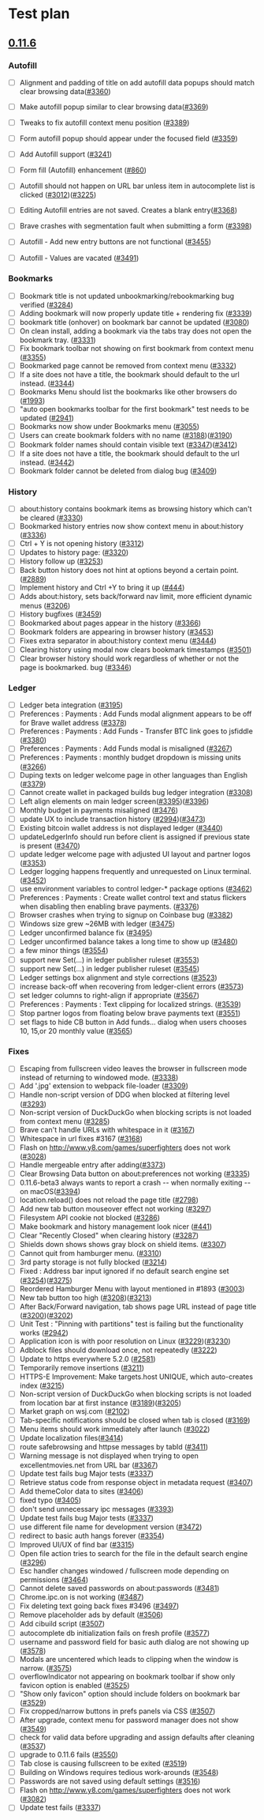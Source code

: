 # Test plan

## [0.11.6](https://github.com/brave/browser-laptop/releases/v0.11.6dev)

### Autofill

 - [ ]  Alignment and padding of title on add autofill data popups should match clear browsing data([#3360](https://github.com/brave/browser-laptop/issues/3360))
 - [ ]  Make autofill popup similar to clear browsing data([#3369](https://github.com/brave/browser-laptop/issues/3369))
 - [ ]  Tweaks to fix autofill context menu position ([#3389](https://github.com/brave/browser-laptop/issues/3389))
 - [ ]  Form autofill popup should appear under the focused field ([#3359](https://github.com/brave/browser-laptop/issues/3359))
 - [ ]  Add Autofill support ([#3241](https://github.com/brave/browser-laptop/issues/3241))
 - [ ]  Form fill (Autofill) enhancement ([#860](https://github.com/brave/browser-laptop/issues/860))
 - [ ]  Autofill should not happen on URL bar unless item in autocomplete list is clicked ([#3012](https://github.com/brave/browser-laptop/issues/3012))([#3225](https://github.com/brave/browser-laptop/issues/3225))
 - [ ]  Editing Autofill entries are not saved. Creates a blank entry([#3368](https://github.com/brave/browser-laptop/issues/3368))
 - [ ]  Brave crashes with segmentation fault when submitting a form ([#3398](https://github.com/brave/browser-laptop/issues/3398))
 - [ ]  Autofill - Add new entry buttons are not functional ([#3455](https://github.com/brave/browser-laptop/issues/3455))
 - [ ]  Autofill - Values are vacated ([#3491](https://github.com/brave/browser-laptop/issues/3491))


### Bookmarks

 - [ ]  Bookmark title is not updated unbookmarking/rebookmarking bug verified ([#3284](https://github.com/brave/browser-laptop/issues/3284))
 - [ ]  Adding bookmark will now properly update title + rendering fix ([#3339](https://github.com/brave/browser-laptop/issues/3339))
 - [ ]  bookmark title (onhover) on bookmark bar cannot be updated ([#3080](https://github.com/brave/browser-laptop/issues/3080))
 - [ ]  On clean install, adding a bookmark via the tabs tray does not open the bookmark tray. ([#3331](https://github.com/brave/browser-laptop/issues/3331))
 - [ ]  Fix bookmark toolbar not showing on first bookmark from context menu ([#3355](https://github.com/brave/browser-laptop/issues/3355))
 - [ ]  Bookmarked page cannot be removed from context menu ([#3332](https://github.com/brave/browser-laptop/issues/3332))
 - [ ]  If a site does not have a title, the bookmark should default to the url instead. ([#3344](https://github.com/brave/browser-laptop/issues/3344))
 - [ ]  Bookmarks Menu should list the bookmarks like other browsers do ([#1993](https://github.com/brave/browser-laptop/issues/1993))
 - [ ]  "auto open bookmarks toolbar for the first bookmark" test needs to be updated ([#2941](https://github.com/brave/browser-laptop/issues/2941))
 - [ ]  Bookmarks now show under Bookmarks menu ([#3055](https://github.com/brave/browser-laptop/issues/3055))
 - [ ]  Users can create bookmark folders with no name ([#3188](https://github.com/brave/browser-laptop/issues/3188))([#3190](https://github.com/brave/browser-laptop/issues/3190))
 - [ ]  Bookmark folder names should contain visible text ([#3347](https://github.com/brave/browser-laptop/issues/3347))([#3412](https://github.com/brave/browser-laptop/issues/3412))
 - [ ]  If a site does not have a title, the bookmark should default to the url instead. ([#3442](https://github.com/brave/browser-laptop/issues/3442))
 - [ ]  Bookmark folder cannot be deleted from dialog bug  ([#3409](https://github.com/brave/browser-laptop/issues/3409))

### History

 - [ ]  about:history contains bookmark items as browsing history which can't be cleared ([#3330](https://github.com/brave/browser-laptop/issues/3330))
 - [ ]  Bookmarked history entries now show context menu in about:history ([#3336](https://github.com/brave/browser-laptop/issues/3336))
 - [ ]  Ctrl + Y is not opening history ([#3312](https://github.com/brave/browser-laptop/issues/3312))
 - [ ]  Updates to history page: ([#3320](https://github.com/brave/browser-laptop/issues/3320))
 - [ ]  History follow up ([#3253](https://github.com/brave/browser-laptop/issues/3253))
 - [ ]  Back button history does not hint at options beyond a certain point.  ([#2889](https://github.com/brave/browser-laptop/issues/2889))
 - [ ]  Implement history and Ctrl +Y to bring it up ([#444](https://github.com/brave/browser-laptop/issues/444))
 - [ ]  Adds about:history, sets back/forward nav limit, more efficient dynamic menus ([#3206](https://github.com/brave/browser-laptop/issues/3206))
 - [ ]  History bugfixes  ([#3459](https://github.com/brave/browser-laptop/issues/3459))
 - [ ]  Bookmarked about pages appear in the history ([#3366](https://github.com/brave/browser-laptop/issues/3366))
 - [ ]  Bookmark folders are appearing in browser history ([#3453](https://github.com/brave/browser-laptop/issues/3453))
 - [ ]  Fixes extra separator in about:history context menu  ([#3444](https://github.com/brave/browser-laptop/issues/3444))
 - [ ]  Clearing history using modal now clears bookmark timestamps ([#3501](https://github.com/brave/browser-laptop/issues/3501))
 - [ ]  Clear browser history should work regardless of whether or not the page is bookmarked. bug  ([#3346](https://github.com/brave/browser-laptop/issues/3346))

### Ledger

 - [ ]  Ledger beta integration  ([#3195](https://github.com/brave/browser-laptop/issues/3195))
 - [ ]  Preferences : Payments : Add Funds modal alignment appears to be off for Brave wallet address ([#3378](https://github.com/brave/browser-laptop/issues/3378))
 - [ ]  Preferences : Payments : Add Funds - Transfer BTC link goes to jsfiddle ([#3380](https://github.com/brave/browser-laptop/issues/3380))
 - [ ]  Preferences : Payments : Add Funds modal is misaligned ([#3267](https://github.com/brave/browser-laptop/issues/3267))
 - [ ]  Preferences : Payments : monthly budget dropdown is missing units ([#3266](https://github.com/brave/browser-laptop/issues/3266))
 - [ ]  Duping texts on ledger welcome page in other languages than English ([#3379](https://github.com/brave/browser-laptop/issues/3379))
 - [ ]  Cannot create wallet in packaged builds bug ledger integration ([#3308](https://github.com/brave/browser-laptop/issues/3308))
 - [ ]  Left align elements on main ledger screen([#3395](https://github.com/brave/browser-laptop/issues/3395))([#3396](https://github.com/brave/browser-laptop/issues/3396))
 - [ ]  Monthly budget in payments misaligned ([#3476](https://github.com/brave/browser-laptop/issues/3476))
 - [ ]  update UX to include transaction history ([#2994](https://github.com/brave/browser-laptop/issues/2994))([#3473](https://github.com/brave/browser-laptop/issues/3473))
 - [ ]  Existing bitcoin wallet address is not displayed ledger ([#3440](https://github.com/brave/browser-laptop/issues/3440))
 - [ ]  updateLedgerInfo should run before client is assigned if previous state is present  ([#3470](https://github.com/brave/browser-laptop/issues/3470))
 - [ ]  update ledger welcome page with adjusted UI layout and partner logos ([#3353](https://github.com/brave/browser-laptop/issues/3353))
 - [ ]  Ledger logging happens frequently and unrequested on Linux terminal. ([#3452](https://github.com/brave/browser-laptop/issues/3452))
 - [ ]  use environment variables to control ledger-* package options ([#3462](https://github.com/brave/browser-laptop/issues/3462))
 - [ ]  Preferences : Payments : Create wallet control text and status flickers when disabling then enabling brave payments. ([#3376](https://github.com/brave/browser-laptop/issues/3376))
 - [ ]  Browser crashes when trying to signup on Coinbase bug ([#3382](https://github.com/brave/browser-laptop/issues/3382))
 - [ ]  Windows size grew ~26MB with ledger ([#3475](https://github.com/brave/browser-laptop/issues/3475))
 - [ ]  Ledger unconfirmed balance fix ([#3495](https://github.com/brave/browser-laptop/issues/3495))
 - [ ]  Ledger unconfirmed balance takes a long time to show up  ([#3480](https://github.com/brave/browser-laptop/issues/3480))
 - [ ]  a few minor things ([#3554](https://github.com/brave/browser-laptop/issues/3554))
 - [ ]  support new Set(...) in ledger publisher ruleset ([#3553](https://github.com/brave/browser-laptop/issues/3553))
 - [ ]  support new Set(...) in ledger publisher ruleset ([#3545](https://github.com/brave/browser-laptop/issues/3545))
 - [ ]  Ledger settings box alignment and style corrections ([#3523](https://github.com/brave/browser-laptop/issues/3523))
 - [ ]  increase back-off when recovering from ledger-client errors ([#3573](https://github.com/brave/browser-laptop/issues/3573))
 - [ ]  set ledger columns to right-align if appropriate ([#3567](https://github.com/brave/browser-laptop/issues/3567))
 - [ ]  Preferences : Payments : Text clipping for localized strings. ([#3539](https://github.com/brave/browser-laptop/issues/3539))
 - [ ]  Stop partner logos from floating below brave payments text ([#3551](https://github.com/brave/browser-laptop/issues/3551))
 - [ ]  set flags to hide CB button in Add funds… dialog when users chooses 10, 15,or 20 monthly value ([#3565](https://github.com/brave/browser-laptop/issues/3565))

### Fixes

 - [ ]  Escaping from fullscreen video leaves the browser in fullscreen mode instead of returning to windowed mode. ([#3338](https://github.com/brave/browser-laptop/issues/3338))
 - [ ]  Add '.jpg' extension to webpack file-loader ([#3309](https://github.com/brave/browser-laptop/issues/3309))
 - [ ]  Handle non-script version of DDG when blocked at filtering level ([#3293](https://github.com/brave/browser-laptop/issues/3293))
 - [ ]  Non-script version of DuckDuckGo when blocking scripts is not loaded from context menu ([#3285](https://github.com/brave/browser-laptop/issues/3285))
 - [ ]  Brave can't handle URLs with whitespace in it ([#3167](https://github.com/brave/browser-laptop/issues/3167))
 - [ ]  Whitespace in url fixes #3167 ([#3168](https://github.com/brave/browser-laptop/issues/3168))
 - [ ]  Flash on http://www.y8.com/games/superfighters does not work ([#3028](https://github.com/brave/browser-laptop/issues/3082))
 - [ ]  Handle mergeable entry after adding([#3373](https://github.com/brave/browser-laptop/issues/3373))
 - [ ]  Clear Browsing Data button on about:preferences not working ([#3335](https://github.com/brave/browser-laptop/issues/3335))
 - [ ]  0.11.6-beta3 always wants to report a crash -- when normally exiting -- on macOS([#3394](https://github.com/brave/browser-laptop/issues/3394))
 - [ ]  location.reload() does not reload the page title ([#2798](https://github.com/brave/browser-laptop/issues/2798))
 - [ ]  Add new tab button mouseover effect not working ([#3297](https://github.com/brave/browser-laptop/issues/3297))
 - [ ]  Filesystem API cookie not blocked ([#3286](https://github.com/brave/browser-laptop/issues/3286))
 - [ ]  Make bookmark and history management look nicer ([#441](https://github.com/brave/browser-laptop/issues/441))
 - [ ]  Clear "Recently Closed" when clearing history ([#3287](https://github.com/brave/browser-laptop/issues/3287))
 - [ ]  Shields down shows shows gray block on shield items. ([#3307](https://github.com/brave/browser-laptop/issues/3307))
 - [ ]  Cannot quit from hamburger menu. ([#3310](https://github.com/brave/browser-laptop/issues/3310))
 - [ ]  3rd party storage is not fully blocked ([#3214](https://github.com/brave/browser-laptop/issues/3214))
 - [ ]  Fixed : Address bar input ignored if no default search engine set ([#3254](https://github.com/brave/browser-laptop/issues/3254))([#3275](https://github.com/brave/browser-laptop/issues/3275))
 - [ ]  Reordered Hamburger Menu with layout mentioned in #1893 ([#3003](https://github.com/brave/browser-laptop/issues/3003))
 - [ ]  New tab button too high ([#3208](https://github.com/brave/browser-laptop/issues/3208))([#3213](https://github.com/brave/browser-laptop/issues/3213))
 - [ ]  After Back/Forward navigation, tab shows page URL instead of page title ([#3200](https://github.com/brave/browser-laptop/issues/3200))([#3202](https://github.com/brave/browser-laptop/issues/3202))
 - [ ]  Unit Test : "Pinning with partitions" test is failing but the functionality works ([#2942](https://github.com/brave/browser-laptop/issues/2942))
 - [ ]  Application icon is with poor resolution on Linux ([#3229](https://github.com/brave/browser-laptop/issues/3229))([#3230](https://github.com/brave/browser-laptop/issues/3230))
 - [ ]  Adblock files should download once, not repeatedly ([#3222](https://github.com/brave/browser-laptop/issues/3222))
 - [ ]  Update to https everywhere 5.2.0 ([#2581](https://github.com/brave/browser-laptop/issues/2581))
 - [ ]  Temporarily remove insertions ([#3211](https://github.com/brave/browser-laptop/issues/3211))
 - [ ]  HTTPS-E Improvement: Make targets.host UNIQUE, which auto-creates index ([#3215](https://github.com/brave/browser-laptop/issues/3215))
 - [ ]  Non-script version of DuckDuckGo when blocking scripts is not loaded from location bar at first instance ([#3189](https://github.com/brave/browser-laptop/issues/3189))([#3205](https://github.com/brave/browser-laptop/issues/3205))
 - [ ]  Market graph on wsj.com ([#2102](https://github.com/brave/browser-laptop/issues/2102))
 - [ ]  Tab-specific notifications should be closed when tab is closed ([#3169](https://github.com/brave/browser-laptop/issues/3169))
 - [ ]  Menu items should work immediately after launch ([#3022](https://github.com/brave/browser-laptop/issues/3022))
 - [ ]  Update localization files([#3414](https://github.com/brave/browser-laptop/issues/3414))
 - [ ]  route safebrowsing and httpse messages by tabId ([#3411](https://github.com/brave/browser-laptop/issues/3411))
 - [ ]  Warning message is not displayed when trying to open excellentmovies.net from URL bar ([#3367](https://github.com/brave/browser-laptop/issues/3367))
 - [ ]  Update test fails bug Major tests ([#3337](https://github.com/brave/browser-laptop/issues/3337))
 - [ ]  Retrieve status code from response object in metadata request ([#3407](https://github.com/brave/browser-laptop/issues/3407))
 - [ ]  Add themeColor data to sites ([#3406](https://github.com/brave/browser-laptop/issues/3406))
 - [ ]  fixed typo ([#3405](https://github.com/brave/browser-laptop/issues/3405))
 - [ ]  don't send unnecessary ipc messages ([#3393](https://github.com/brave/browser-laptop/issues/3393))
 - [ ]  Update test fails bug Major tests ([#3337](https://github.com/brave/browser-laptop/issues/3337))
 - [ ]  use different file name for development version ([#3472](https://github.com/brave/browser-laptop/issues/3472))
 - [ ]  redirect to basic auth hangs forever ([#3354](https://github.com/brave/browser-laptop/issues/3354))
 - [ ]  Improved UI/UX of find bar ([#3315](https://github.com/brave/browser-laptop/issues/3315))
 - [ ]  Open file action tries to search for the file in the default search engine ([#3296](https://github.com/brave/browser-laptop/issues/3296))
 - [ ]  Esc handler changes windowed / fullscreen mode depending on permissions ([#3464](https://github.com/brave/browser-laptop/issues/3464))
 - [ ]  Cannot delete saved passwords on about:passwords  ([#3481](https://github.com/brave/browser-laptop/issues/3481))
 - [ ]  Chrome.ipc.on is not working ([#3487](https://github.com/brave/browser-laptop/issues/3487))
 - [ ]  Fix deleting text going back fixes #3496  ([#3497](https://github.com/brave/browser-laptop/issues/3497))
 - [ ]  Remove placeholder ads by default ([#3506](https://github.com/brave/browser-laptop/issues/3506))
 - [ ]  Add cibuild script ([#3507](https://github.com/brave/browser-laptop/issues/3507))
 - [ ]  autocomplete db initialization fails on fresh profile ([#3577](https://github.com/brave/browser-laptop/issues/3577))
 - [ ]  username and password field for basic auth dialog are not showing up ([#3578](https://github.com/brave/browser-laptop/issues/3578))
 - [ ]  Modals are uncentered which leads to clipping when the window is narrow. ([#3575](https://github.com/brave/browser-laptop/issues/3575))
 - [ ]  overflowIndicator not appearing on bookmark toolbar if show only favicon option is enabled ([#3525](https://github.com/brave/browser-laptop/issues/3525))
 - [ ]  "Show only favicon" option should include folders on bookmark bar ([#3529](https://github.com/brave/browser-laptop/issues/3529))
 - [ ]  Fix cropped/narrow buttons in prefs panels via CSS ([#3507](https://github.com/brave/browser-laptop/issues/3563))
 - [ ]  After upgrade, context menu for password manager does not show ([#3549](https://github.com/brave/browser-laptop/issues/3549))
 - [ ]  check for valid data before upgrading and assign defaults after cleaning ([#3537](https://github.com/brave/browser-laptop/issues/3537))
 - [ ]  upgrade to 0.11.6 fails ([#3550](https://github.com/brave/browser-laptop/issues/3550))
 - [ ]  Tab close is causing fullscreen to be exited ([#3519](https://github.com/brave/browser-laptop/issues/3519))
 - [ ]  Building on Windows requires tedious work-arounds ([#3548](https://github.com/brave/browser-laptop/issues/3548))
 - [ ]  Passwords are not saved using default settings ([#3516](https://github.com/brave/browser-laptop/issues/3516))
 - [ ]  Flash on http://www.y8.com/games/superfighters does not work ([#3082](https://github.com/brave/browser-laptop/issues/3082))
 - [ ]  Update test fails ([#3337](https://github.com/brave/browser-laptop/issues/3337))
